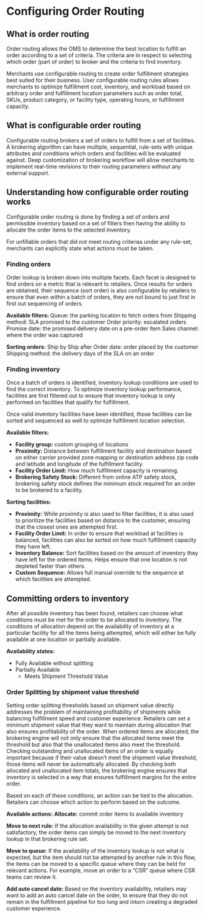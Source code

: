 # Configuring Order Routing

## What is order routing
Order routing allows the OMS to determine the best location to fulfill an order according to a set of criteria. The criteria are in respect to selecting which order (part of order) to broker and the criteria to find inventory.

Merchants use configurable routing to create order fulfillment strategies best suited for their business. User configurable routing rules allows merchants to optimize fulfillment cost, inventory, and workload based on arbitrary order and fulfillment location parameters such as order total, SKUs, product category, or facility type, operating hours, or fulfillment capacity.

## What is configurable order routing
Configurable routing brokers a set of orders to fulfill from a set of facilities. A brokering algorithm can have multiple, sequential, rule-sets with unique attributes and conditions which orders and facilities will be evaluated against. Deep customization of brokering workflow will allow merchants to implement real-time revisions to their routing parameters without any external support.

## Understanding how configurable order routing works
Configurable order routing is done by finding a set of orders and permissible inventory based on a set of filters then having the ability to allocate the order items to the selected inventory.

For unfillable orders that did not meet routing criterias under any rule-set, merchants can explicitly state what actions must be taken.

### Finding orders
Order lookup is broken down into multiple facets. Each facet is designed to find orders on a metric that is relevant to retailers. Once results for orders are obtained, their sequence (sort order) is also configurable by retailers to ensure that even within a batch of orders, they are not bound to just first in first out sequencing of orders.

**Available filters:**
Queue: the parking location to fetch orders from
Shipping method: SLA promised to the customer
Order priority: escalated orders
Promise date: the promised delivery date on a pre-order item
Sales channel: where the order was captured

**Sorting orders:**
Ship by
Ship after
Order date: order placed by the customer
Shipping method: the delivery days of the SLA on an order

### Finding inventory
Once a batch of orders is identified, inventory lookup conditions are used to find the correct inventory. To optimize inventory lookup performance, facilities are first filtered out to ensure that inventory lookup is only performed on facilities that qualify for fulfillment.

Once valid inventory facilities have been identified, those facilities can be sorted and sequenced as well to optimize fulfillment location selection.

**Available filters:**

- **Facility group:** custom grouping of locations
- **Proximity:** Distance between fulfillment facility and destination based on either carrier provided zone mapping or destination address zip code and latitude and longitude of the fulfillment facility.
- **Facility Order Limit:** How much fulfillment capacity is remaining.
- **Brokering Safety Stock:** Different from online ATP safety stock, brokering safety stock defines the minimum stock required for an order to be brokered to a facility.

**Sorting facilities:**
- **Proximity:** While proximity is also used to filter facilities, it is also used to prioritize the facilities based on distance to the customer, ensuring that the closest ones are attempted first.
- **Facility Order Limit:** In order to ensure that workload at facilities is balanced, facilities can also be sorted on how much fulfillment capacity they have left.
- **Inventory Balance:** Sort facilities based on the amount of inventory they have left for the ordered items. Helps ensure that one location is not depleted faster than others.
- **Custom Sequence:** Allows full manual override to the sequence at which facilities are attempted.

## Committing orders to inventory
After all possible inventory has been found, retailers can choose what conditions must be met for the order to be allocated to inventory. The conditions of allocation depend on the availability of inventory at a particular facility for all the items being attempted, which will either be fully available at one location or partially available.

**Availability states:**
- Fully Available without splitting
- Partially Available
  - Meets Shipment Threshold Value

### Order Splitting by shipment value threshold

Setting order splitting thresholds based on shipment value directly addresses the problem of maintaining profitability of shipments while balancing fulfillment speed and customer experience. Retailers can set a minimum shipment value that they want to maintain during allocation that also ensures profitability of the order. When ordered items are allocated, the brokering engine will not only ensure that the allocated items meet the threshold but also that the unallocated items also meet the threshold. Checking outstanding and unallocated items of an order is equally important because if their value doesn’t meet the shipment value threshold, those items will never be automatically allocated. By checking both allocated and unallocated item totals, the brokering engine ensures that inventory is selected in a way that ensures fulfillment margins for the entire order.


Based on each of these conditions, an action can be tied to the allocation. Retailers can choose which action to perform based on the outcome.

**Available actions:**
**Allocate:** commit order items to available inventory

**Move to next rule:**
If the allocation availability in the given attempt is not satisfactory, the order items can simply be moved to the next inventory lookup in that brokering rule set.

**Move to queue:**
If the availability of the inventory lookup is not what is expected, but the item should not be attempted by another rule in this flow, the items can be moved to a specific queue where they can be held for relevant actions. For example, move an order to a “CSR” queue where CSR teams can review it.

**Add auto cancel date:**
Based on the inventory availability, retailers may want to add an auto cancel date on the order, to ensure that they do not remain in the fulfillment pipeline for too long and inturn creating a degraded customer experience.
